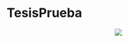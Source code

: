# TesisPrueba

<div style="text-align:center" ><img src ="https://user-images.githubusercontent.com/33547749/159361179-e5cae02e-8a26-42cc-acb7-e1c4a0401e1f.png",  height: 100px, width: 200 px, scale: 50 % /></div>
